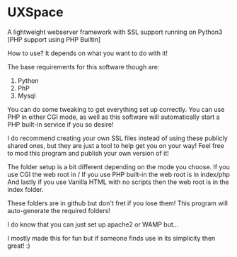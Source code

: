 # UXSpace
A lightweight webserver framework with SSL support running on Python3 [PHP support using PHP Builtin]

How to use? It depends on what you want to do with it!

The base requirements for this software though are:
1. Python
2. PhP
3. Mysql

You can do some tweaking to get everything set up correctly.
You can use PHP in either CGI mode, as well as this software will automatically start a PHP built-in service if you so desire!

I do recommend creating your own SSL files instead of using these publicly shared ones, but they are just a tool to help get you on your way!
Feel free to mod this program and publish your own version of it!

The folder setup is a bit different depending on the mode you choose.
If you use CGI the web root in / 
If you use PHP built-in the web root is in index/php
And lastly if you use Vanilla HTML with no scripts then the web root is in the index folder.

These folders are in github but don't fret if you lose them!
This program will auto-generate the required folders!

I do know that you can just set up apache2 or WAMP but...

I mostly made this for fun but if someone finds use in its simplicity then great! :)
